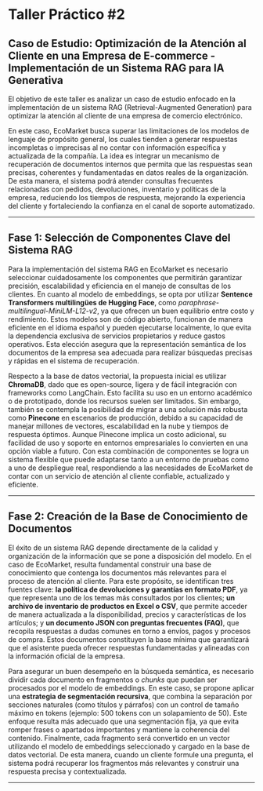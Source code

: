 # Taller Práctico #2

## Caso de Estudio: Optimización de la Atención al Cliente en una Empresa de E-commerce - Implementación de un Sistema RAG para IA Generativa

El objetivo de este taller es analizar un caso de estudio enfocado en la implementación de un sistema RAG (Retrieval-Augmented Generation) para optimizar la atención al cliente de una empresa de comercio electrónico.

En este caso, EcoMarket busca superar las limitaciones de los modelos de lenguaje de propósito general, los cuales tienden a generar respuestas incompletas o imprecisas al no contar con información específica y actualizada de la compañía. La idea es integrar un mecanismo de recuperación de documentos internos que permita que las respuestas sean precisas, coherentes y fundamentadas en datos reales de la organización. De esta manera, el sistema podrá atender consultas frecuentes relacionadas con pedidos, devoluciones, inventario y políticas de la empresa, reduciendo los tiempos de respuesta, mejorando la experiencia del cliente y fortaleciendo la confianza en el canal de soporte automatizado.

---

## Fase 1: Selección de Componentes Clave del Sistema RAG

Para la implementación del sistema RAG en EcoMarket es necesario seleccionar cuidadosamente los componentes que permitirán garantizar precisión, escalabilidad y eficiencia en el manejo de consultas de los clientes. En cuanto al modelo de embeddings, se opta por utilizar **Sentence Transformers multilingües de Hugging Face**, como *paraphrase-multilingual-MiniLM-L12-v2*, ya que ofrecen un buen equilibrio entre costo y rendimiento. Estos modelos son de código abierto, funcionan de manera eficiente en el idioma español y pueden ejecutarse localmente, lo que evita la dependencia exclusiva de servicios propietarios y reduce gastos operativos. Esta elección asegura que la representación semántica de los documentos de la empresa sea adecuada para realizar búsquedas precisas y rápidas en el sistema de recuperación.

Respecto a la base de datos vectorial, la propuesta inicial es utilizar **ChromaDB**, dado que es open-source, ligera y de fácil integración con frameworks como LangChain. Esto facilita su uso en un entorno académico o de prototipado, donde los recursos suelen ser limitados. Sin embargo, también se contempla la posibilidad de migrar a una solución más robusta como **Pinecone** en escenarios de producción, debido a su capacidad de manejar millones de vectores, escalabilidad en la nube y tiempos de respuesta óptimos. Aunque Pinecone implica un costo adicional, su facilidad de uso y soporte en entornos empresariales lo convierten en una opción viable a futuro. Con esta combinación de componentes se logra un sistema flexible que puede adaptarse tanto a un entorno de pruebas como a uno de despliegue real, respondiendo a las necesidades de EcoMarket de contar con un servicio de atención al cliente confiable, actualizado y eficiente.

---

## Fase 2: Creación de la Base de Conocimiento de Documentos

El éxito de un sistema RAG depende directamente de la calidad y organización de la información que se pone a disposición del modelo. En el caso de EcoMarket, resulta fundamental construir una base de conocimiento que contenga los documentos más relevantes para el proceso de atención al cliente. Para este propósito, se identifican tres fuentes clave: **la política de devoluciones y garantías en formato PDF**, ya que representa uno de los temas más consultados por los clientes; **un archivo de inventario de productos en Excel o CSV**, que permite acceder de manera actualizada a la disponibilidad, precios y características de los artículos; y **un documento JSON con preguntas frecuentes (FAQ)**, que recopila respuestas a dudas comunes en torno a envíos, pagos y procesos de compra. Estos documentos constituyen la base mínima que garantizará que el asistente pueda ofrecer respuestas fundamentadas y alineadas con la información oficial de la empresa.

Para asegurar un buen desempeño en la búsqueda semántica, es necesario dividir cada documento en fragmentos o *chunks* que puedan ser procesados por el modelo de embeddings. En este caso, se propone aplicar una **estrategia de segmentación recursiva**, que combina la separación por secciones naturales (como títulos y párrafos) con un control de tamaño máximo en tokens (ejemplo: 500 tokens con un solapamiento de 50). Este enfoque resulta más adecuado que una segmentación fija, ya que evita romper frases o apartados importantes y mantiene la coherencia del contenido. Finalmente, cada fragmento será convertido en un vector utilizando el modelo de embeddings seleccionado y cargado en la base de datos vectorial. De esta manera, cuando un cliente formule una pregunta, el sistema podrá recuperar los fragmentos más relevantes y construir una respuesta precisa y contextualizada.

---





